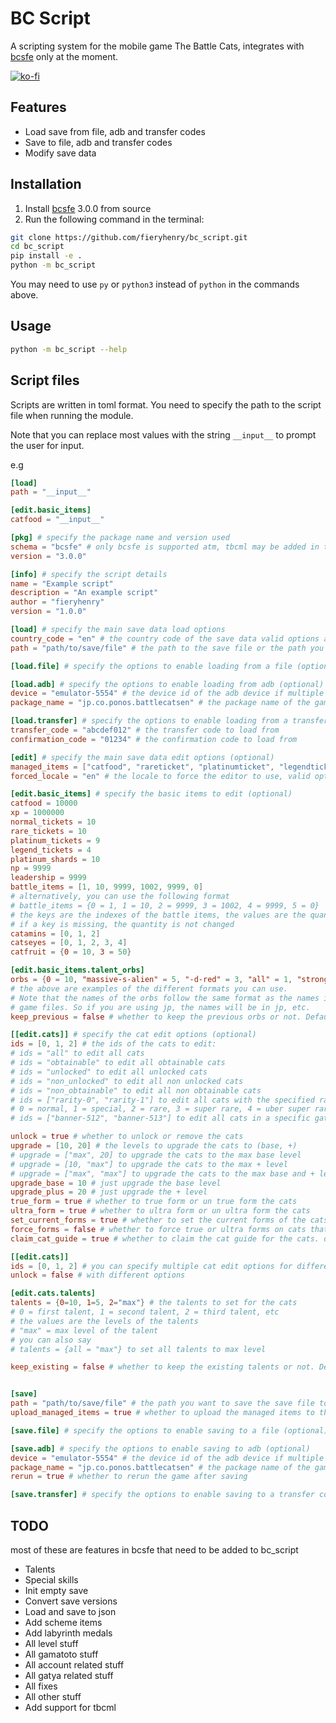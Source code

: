 # BC Script

A scripting system for the mobile game The Battle Cats, integrates with
[bcsfe](<https://github.com/fieryhenry/BCSFE_Python>) only at the moment.

[![ko-fi](https://ko-fi.com/img/githubbutton_sm.svg)](https://ko-fi.com/M4M53M4MN)

## Features

- Load save from file, adb and transfer codes
- Save to file, adb and transfer codes
- Modify save data

## Installation

1. Install [bcsfe](https://github.com/fieryhenry/BCSFE-Python/tree/3.0.0?tab=readme-ov-file#install-from-source)
3.0.0 from source
2. Run the following command in the terminal:

```bash
git clone https://github.com/fieryhenry/bc_script.git
cd bc_script
pip install -e .
python -m bc_script
```

You may need to use `py` or `python3` instead of `python` in the commands above.

## Usage

```bash
python -m bc_script --help
```

## Script files

Scripts are written in toml format. You need to specify the path to the script
file when running the module.

Note that you can replace most values with the string `__input__` to prompt the
user for input.

e.g

```toml
[load]
path = "__input__"

[edit.basic_items]
catfood = "__input__"
```

```toml
[pkg] # specify the package name and version used
schema = "bcsfe" # only bcsfe is supported atm, tbcml may be added in the future
version = "3.0.0" 

[info] # specify the script details
name = "Example script"
description = "An example script"
author = "fieryhenry"
version = "1.0.0"

[load] # specify the main save data load options
country_code = "en" # the country code of the save data valid options are "en", "jp", "kr", "tw" (optional)
path = "path/to/save/file" # the path to the save file or the path you want to save the save file to

[load.file] # specify the options to enable loading from a file (optional)

[load.adb] # specify the options to enable loading from adb (optional)
device = "emulator-5554" # the device id of the adb device if multiple devices are connected (optional)
package_name = "jp.co.ponos.battlecatsen" # the package name of the game if multiple games are installed (optional)

[load.transfer] # specify the options to enable loading from a transfer code (optional)
transfer_code = "abcdef012" # the transfer code to load from
confirmation_code = "01234" # the confirmation code to load from

[edit] # specify the main save data edit options (optional)
managed_items = ["catfood", "rareticket", "platinumticket", "legendticket"] # the items to send to the game servers to prevent bans, defaults to the above if not specified
forced_locale = "en" # the locale to force the editor to use, valid options are "en", "jp", "kr", "tw" (optional)

[edit.basic_items] # specify the basic items to edit (optional)
catfood = 10000 
xp = 1000000
normal_tickets = 10
rare_tickets = 10
platinum_tickets = 9
legend_tickets = 4
platinum_shards = 10
np = 9999
leadership = 9999
battle_items = [1, 10, 9999, 1002, 9999, 0]
# alternatively, you can use the following format
# battle_items = {0 = 1, 1 = 10, 2 = 9999, 3 = 1002, 4 = 9999, 5 = 0}
# the keys are the indexes of the battle items, the values are the quantities
# if a key is missing, the quantity is not changed
catamins = [0, 1, 2]
catseyes = [0, 1, 2, 3, 4]
catfruit = {0 = 10, 3 = 50}

[edit.basic_items.talent_orbs]
orbs = {0 = 10, "massive-s-alien" = 5, "-d-red" = 3, "all" = 1, "strong-a-" = 2}
# the above are examples of the different formats you can use.
# Note that the names of the orbs follow the same format as the names in the
# game files. So if you are using jp, the names will be in jp, etc.
keep_previous = false # whether to keep the previous orbs or not. Defaults to true if not specified

[[edit.cats]] # specify the cat edit options (optional)
ids = [0, 1, 2] # the ids of the cats to edit:
# ids = "all" to edit all cats
# ids = "obtainable" to edit all obtainable cats
# ids = "unlocked" to edit all unlocked cats
# ids = "non_unlocked" to edit all non unlocked cats
# ids = "non_obtainable" to edit all non obtainable cats
# ids = ["rarity-0", "rarity-1"] to edit all cats with the specified rarity
# 0 = normal, 1 = special, 2 = rare, 3 = super rare, 4 = uber super rare, 5 = legend rare
# ids = ["banner-512", "banner-513"] to edit all cats in a specific gatya banner

unlock = true # whether to unlock or remove the cats
upgrade = [10, 20] # the levels to upgrade the cats to (base, +)
# upgrade = ["max", 20] to upgrade the cats to the max base level
# upgrade = [10, "max"] to upgrade the cats to the max + level
# upgrade = ["max", "max"] to upgrade the cats to the max base and + levels
upgrade_base = 10 # just upgrade the base level
upgrade_plus = 20 # just upgrade the + level
true_form = true # whether to true form or un true form the cats
ultra_form = true # whether to ultra form or un ultra form the cats
set_current_forms = true # whether to set the current forms of the cats to the specified forms, e.g if a cat's true form is unlocked, set the current form of the cat to the true form
force_forms = false # whether to force true or ultra forms on cats that can't be true or ultra formed
claim_cat_guide = true # whether to claim the cat guide for the cats. does not give cat guide rewards

[[edit.cats]]
ids = [0, 1, 2] # you can specify multiple cat edit options for different cat sets
unlock = false # with different options

[edit.cats.talents]
talents = {0=10, 1=5, 2="max"} # the talents to set for the cats
# 0 = first talent, 1 = second talent, 2 = third talent, etc
# the values are the levels of the talents
# "max" = max level of the talent
# you can also say 
# talents = {all = "max"} to set all talents to max level

keep_existing = false # whether to keep the existing talents or not. Defaults to true if not specified


[save]
path = "path/to/save/file" # the path you want to save the save file to
upload_managed_items = true # whether to upload the managed items to the game servers to prevent bans

[save.file] # specify the options to enable saving to a file (optional)

[save.adb] # specify the options to enable saving to adb (optional)
device = "emulator-5554" # the device id of the adb device if multiple devices are connected (optional)
package_name = "jp.co.ponos.battlecatsen" # the package name of the game if multiple games are installed (optional)
rerun = true # whether to rerun the game after saving

[save.transfer] # specify the options to enable saving to a transfer code (optional)

```

## TODO

most of these are features in bcsfe that need to be added to bc_script

- Talents
- Special skills
- Init empty save
- Convert save versions
- Load and save to json
- Add scheme items
- Add labyrinth medals
- All level stuff
- All gamatoto stuff
- All account related stuff
- All gatya related stuff
- All fixes
- All other stuff
- Add support for tbcml
